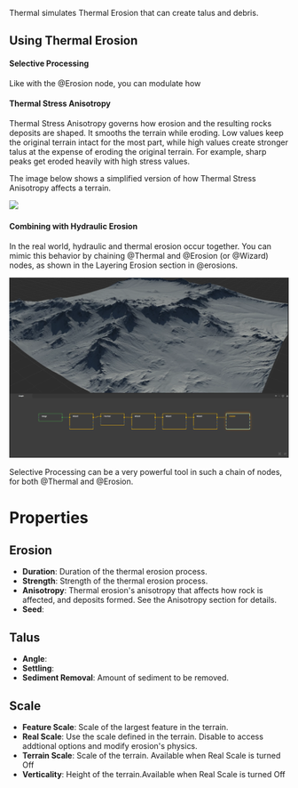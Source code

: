 


Thermal simulates Thermal Erosion that can create talus and debris.

## Using Thermal Erosion

#### Selective Processing

Like with the @Erosion node, you can modulate how 

#### Thermal Stress Anisotropy
Thermal Stress Anisotropy governs how erosion and the resulting rocks deposits are shaped. It smooths the terrain while eroding. Low values keep the original terrain intact for the most part, while high values create stronger talus at the expense of eroding the original terrain. For example, sharp peaks get eroded heavily with high stress values.

The image below shows a simplified version of how Thermal Stress Anisotropy affects a terrain.

![](/images/thermal_stress_anisotropy.webp)


#### Combining with Hydraulic Erosion

In the real world, hydraulic and thermal erosion occur together. You can mimic this behavior by chaining @Thermal and @Erosion (or @Wizard) nodes, as shown in the Layering Erosion section in @erosions.

![Chained sequence of Wizard/Erosion and Thermal nodes](/images/ref/chain-thermal-erosion.webp)

Selective Processing can be a very powerful tool in such a chain of nodes, for both @Thermal and @Erosion.



# Properties


## Erosion

- **Duration**: Duration of the thermal erosion process.
- **Strength**: Strength of the thermal erosion process.
- **Anisotropy**: Thermal erosion's anisotropy that affects how rock is affected, and deposits formed. See the Anisotropy section for details.
- **Seed**: 

## Talus

- **Angle**: 
- **Settling**: 
- **Sediment Removal**: Amount of sediment to be removed.

## Scale

- **Feature Scale**: Scale of the largest feature in the terrain.
- **Real Scale**: Use the scale defined in the terrain. Disable to access addtional options and modify erosion's physics.
- **Terrain Scale**: Scale of the terrain. Available when Real Scale is turned Off
- **Verticality**: Height of the terrain.Available when Real Scale is turned Off



